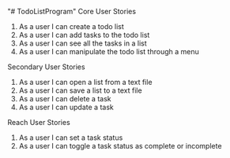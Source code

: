"# TodoListProgram" 
Core User Stories

1) As a user I can create a todo list
2) As a user I can add tasks to the todo list
3) As a user I can see all the tasks in a list
4) As a user I can manipulate the todo list through a menu

Secondary User Stories

1) As a user I can open a list from a text file
2) As a user I can save a list to a text file
3) As a user I can delete a task
4) As a user I can update a task

Reach User Stories

1) As a user I can set a task status
2) As a user I can toggle a task status as complete or incomplete
